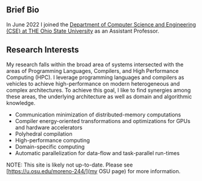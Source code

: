 
## Brief Bio

In June 2022 I joined the [Department of Computer Science and Engineering (CSE) at THE Ohio State University](https://cse.osu.edu/) as an Assistant Professor.



## Research Interests

My research falls within the broad area of systems intersected with the areas of Programming Languages, Compilers, and High Performance Computing (HPC). I leverage programming languages and compilers as vehicles to achieve high-performance on modern heterogeneous and complex architectures. To achieve this goal, I like to find synergies among these areas, the underlying architecture as well as domain and algorithmic knowledge.

- Communication minimization of distributed-memory computations
- Compiler energy-oriented transformations and optimizations for GPUs and hardware accelerators
- Polyhedral compilation
- High-performance computing
- Domain-specific computing
- Automatic parallelization for data-flow and task-parallel run-times

NOTE: This site is likely not up-to-date. Please see [https://u.osu.edu/moreno-244/](my OSU page) for more information.
